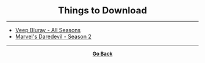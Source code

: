 <p align="center">
  <b>
  <font size="+2">Things to Download</font>
  </b>
</p>

---

  - [Veep Bluray - All Seasons](https://mega.nz/#F!UaQ0yKRS!CaZ_1eXdKrjvBpD7PHMUpQ)
  - [Marvel's Daredevil - Season 2](http://links.snahp.it/604md2hevc)

---

<p align="center">
  <b>
  <a href="https://gs1293.github.io/resource/resource.html"> <font size="-1">Go Back</font></a>
  </b>
</p>
